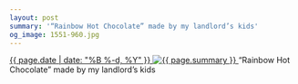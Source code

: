```yaml
---
layout: post
summary: '“Rainbow Hot Chocolate” made by my landlord’s kids'
og_image: 1551-960.jpg
---
```


<p>
 <time>
  <a href="/1551">
   {{ page.date | date: "%B %-d, %Y" }}
  </a>
 </time>
 <a href="/1551">
  <img alt="{{ page.summary }}" data-taken="12/19/2021" sizes="(min-width: 700px) 50vw, calc(100vw - 2rem)" src="{{ site.assets_url }}/1551-480.jpg" srcset="{{ site.assets_url }}/1551-240.jpg 240w, {{ site.assets_url }}/1551-480.jpg 480w, {{ site.assets_url }}/1551-720.jpg 720w, {{ site.assets_url }}/1551-960.jpg 960w"/>
 </a>
 <span>
  “Rainbow Hot Chocolate” made by my landlord’s kids
 </span>
</p>
